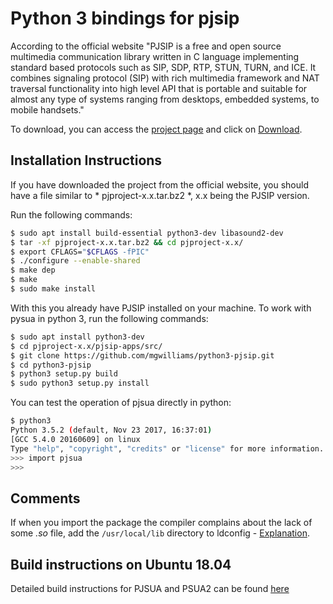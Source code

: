 # Python 3 bindings for pjsip

According to the official website "PJSIP is a free and open source multimedia communication library written in C language implementing standard based protocols such as SIP, SDP, RTP, STUN, TURN, and ICE. It combines signaling protocol (SIP) with rich multimedia framework and NAT traversal functionality into high level API that is portable and suitable for almost any type of systems ranging from desktops, embedded systems, to mobile handsets."

To download, you can access the [project page](https://www.pjsip.org/) and click on [Download](https://www.pjsip.org/download.htm).


## Installation Instructions

If you have downloaded the project from the official website, you should have a file similar to * pjproject-x.x.tar.bz2 *, x.x being the PJSIP version.

Run the following commands:
```bash
$ sudo apt install build-essential python3-dev libasound2-dev
$ tar -xf pjproject-x.x.tar.bz2 && cd pjproject-x.x/
$ export CFLAGS="$CFLAGS -fPIC"
$ ./configure --enable-shared
$ make dep
$ make
$ sudo make install
```

With this you already have PJSIP installed on your machine. To work with pysua in python 3, run the following commands:
```bash
$ sudo apt install python3-dev
$ cd pjproject-x.x/pjsip-apps/src/
$ git clone https://github.com/mgwilliams/python3-pjsip.git
$ cd python3-pjsip
$ python3 setup.py build
$ sudo python3 setup.py install
```

You can test the operation of pjsua directly in python:
```bash
$ python3
Python 3.5.2 (default, Nov 23 2017, 16:37:01)
[GCC 5.4.0 20160609] on linux
Type "help", "copyright", "credits" or "license" for more information.
>>> import pjsua
>>>
```

## Comments

If when you import the package the compiler complains about the lack of some *.so* file, add the `/usr/local/lib` directory to ldconfig - [Explanation](https://unix.stackexchange.com/a/67784/120790).


## Build instructions on Ubuntu 18.04

Detailed build instructions for PJSUA and PSUA2 can be found [here](https://github.com/TamojitSaha/python3-pjsip/wiki/Instruction-for-compiling-PJSUA-and-PJSUA2-in-Ubuntu-18.04)

